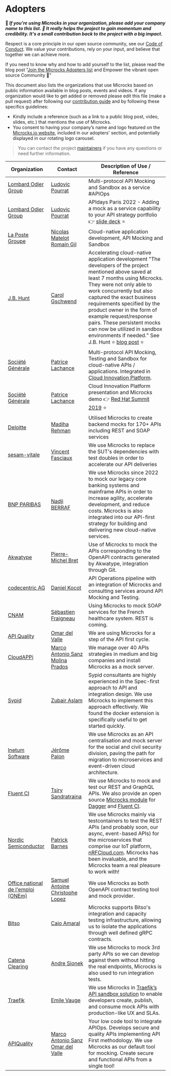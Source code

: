 # Adopters

**📢 _If you're using Microcks in your organization, please add your company name to this list. 🙏 It really helps the project to gain momentum and credibility. It's a small contribution back to the project with a big impact._**

Respect is a core principle in our open source community, see our [Code of Conduct](https://github.com/microcks/.github/blob/main/CODE_OF_CONDUCT.md). We value your contributions, rely on your input, and believe that together we can achieve more.

If you need to know why and how to add yourself to the list, please read the blog post "[Join the Microcks Adopters list](https://microcks.io/blog/join-adopters-list/) and Empower the vibrant open source Community 🙌"

This document also lists the organizations that use Microcks based on public information available in blog posts, events and videos. If any organization would like to get added or removed please edit this file (make a pull request) after following our [contribution guide](https://github.com/microcks/.github/blob/master/CONTRIBUTING.md) and by following these specifics guidelines:
- Kindly include a reference (such as a link to a public blog post, video, slides, etc.) that mentions the use of Microcks.
- You consent to having your company’s name and logo featured on the [Microcks.io website](https://microcks.io/), included in our adopters' section, and potentially displayed in our rotating logo carousel.

> You can contact the project [maintainers](https://github.com/microcks/.github/blob/main/MAINTAINERS.md) if you have any questions or need further information.


| Organization                                                                | Contact                                                                                                                                                                                                                                                          | Description of Use / Reference                                                                                                                                                                                                                                                                                                                                                                                                                                                                                                                                                                                                     |
|-----------------------------------------------------------------------------|------------------------------------------------------------------------------------------------------------------------------------------------------------------------------------------------------------------------------------------------------------------|------------------------------------------------------------------------------------------------------------------------------------------------------------------------------------------------------------------------------------------------------------------------------------------------------------------------------------------------------------------------------------------------------------------------------------------------------------------------------------------------------------------------------------------------------------------------------------------------------------------------|
| [Lombard Odier Group](https://www.lombardodier.com/) | [Ludovic Pourrat](https://github.com/ludovic-pourrat) | Multi-protocol API Mocking and Sandbox as a service #APIOps
| [Lombard Odier Group](https://www.lombardodier.com/) | [Ludovic Pourrat](https://github.com/ludovic-pourrat) | APIdays Paris 2022 - Adding a mock as a service capability to your API strategy portfolio 👉 [slide deck](https://speakerdeck.com/apidays/apidays-paris-2022-adding-a-mock-as-a-service-capability-to-your-api-strategy-portfolio-ludovic-pourrat-lombard-odier) ⭐️                                                               
| [La Poste Groupe](https://www.lapostegroupe.com/) | [Nicolas Matelot](https://www.linkedin.com/in/nicolas-matelot/) [Romain Gil](https://www.linkedin.com/in/romain-gil-8444898a) | Cloud-native application development, API Mocking and Sandbox 
| [J.B. Hunt](https://www.jbhunt.com/) | [Carol Gschwend](https://github.com/carolgschwend) |  Accelerating cloud-native application development "The developers of the project mentioned above saved at least 7 months using Microcks. They were not only able to work concurrently but also captured the exact business requirements specified by the product owner in the form of example request/response pairs. These persistent mocks can now be utilized in sandbox environments if needed." See J.B. Hunt ⭐️ [blog post](https://microcks.io/blog/jb-hunt-mock-it-till-you-make-it/) ⭐️       
| [Société Générale](https://www.societegenerale.com/en) | [Patrice Lachance](https://github.com/patlachance) | Multi-protocol API Mocking, Testing and Sandbox for cloud-native APIs / applications. Integrated in [Cloud Innovation Platform](https://github.com/societe-generale/cloud-innovation-platform).                         
| [Société Générale](https://www.societegenerale.com/en) | [Patrice Lachance](https://github.com/patlachance) | Cloud Innovation Platform presentation and Microcks demo 👉 [Red Hat Summit 2019](https://www.redhat.com/files/summit/session-assets/2019/T8B6B4.pdf) ⭐️      
| [Deloitte](https://www.deloitte.com/global/en.html) | [Madiha Rehman](https://www.linkedin.com/in/madihar/) | Utilised Microcks to create backend mocks for 170+ APIs including REST and SOAP services
| [sesam-vitale](https://www.sesam-vitale.fr/) | [Vincent Fasciaux](mailto:vincent.fasciaux@sesam-vitale.fr) | We use Microcks to replace the SUT's dependencies with test doubles in order to accelerate our API deliveries
| [BNP PARIBAS](https://group.bnpparibas/en/) | [Nadji BERRAF](https://www.linkedin.com/in/nadji-berraf-26707148/) | We use Microcks since 2022 to mock our legacy core banking systems and mainframe APIs in order to increase agility, accelerate development, and reduce costs. Microcks is also integrated into our API-first strategy for building and delivering new cloud-native services.
| [Akwatype](https://akwatype.io) | [Pierre-Michel Bret](https://www.linkedin.com/in/pierre-michel-bret/) | Use of Microcks to mock the APIs corresponding to the OpenAPI contracts generated by Akwatype, integration through Git.
| [codecentric AG](https://www.codecentric.de) | [Daniel Kocot](https://www.linkedin.com/in/danielkocot/) | API Operations pipeline with an integration of Microcks and consulting services around API Mocking and Testing.
| [CNAM](https://www.ameli.fr) | [Sébastien Fraigneau](https://www.linkedin.com/in/s%C3%A9bastien-fraigneau-82826a2) | Using Microcks to mock SOAP services for the French healthcare system. REST is coming.
| [API Quality](https://apiquality.io/en/) | [Omar del Valle](https://www.linkedin.com/in/omardelvalle/)| We are using Microcks for a step of the API first cycle.
| [CloudAPPi](https://cloudappi.net) | [Marco Antonio Sanz Molina Prados](https://www.linkedin.com/in/marco-antonio-sanz-molina-prados-09733518/)| We manage over 40 APIs strategies in medium and big companies and install Microcks as a mock server.
| [Sypid](https://www.sypid.com/) | [Zubair Aslam](https://www.linkedin.com/in/zubes1/)| Sypid consultants are highly experienced in the Spec-first approach to API and integration design. We use Microcks to implement this approach effectively. We found the docker extension is specifically useful to get started quickly.
| [Inetum Software](https://www.inetum.com/) | [Jérôme Palon](https://www.linkedin.com/in/jpalon/)| We use Microcks as an API centralisation and mock server for the social and civil security division, paving the path for migration to microservices and event-driven cloud architecture.
| [Fluent CI](https://fluentci.io/) | [Tsiry Sandratraina](https://github.com/tsirysndr)| We use Microcks to mock and test our REST and GraphQL APIs. We also provide an open source [Microcks module](https://github.com/fluent-ci-templates/microcks-pipeline) for [Dagger](https://dagger.io) and [Fluent CI](https://fluentci.io).
| [Nordic Semiconductor](https://nordicsemi.com) | [Patrick Barnes](https://www.linkedin.com/in/patrick-barnes-pdx/) | We use Microcks mainly via testcontainers to test the REST APIs (and probably soon, our async, event-based APIs) for the microservices that comprise our IoT platform, [nRFCloud.com](https://nrfcloud.com/). Microcks has been invaluable, and the Microcks team a real pleasure to work with!
| [Office national de l'emploi (ONEm)](https://www.onem.be/) | [Samuel Antoine](https://www.linkedin.com/in/samuel-antoine-07347b171/) [Christophe Lopez](https://www.linkedin.com/in/aeoncl/) | We use Microcks as both OpenAPI contract testing tool and mock provider.
| [Bitso](https://bitso.com/) | [Caio Amaral](https://www.linkedin.com/in/camaral) | Microcks supports Bitso's integration and capacity testing infrastructure, allowing us to isolate the applications through well defined gRPC contracts. 
| [Catena Clearing](https://catenaclearing.io/) | [Andre Sionek](https://www.linkedin.com/in/andresionek) | We use Microcks to mock 3rd party APIs so we can develop against them without hitting the real endpoints, Microcks is also used to run integration tests. 
| [Traefik](https://traefik.io/) | [Emile Vauge](https://github.com/emilevauge) | We use Microcks in [Traefik’s API sandbox solution](https://traefik.io/solutions/api-mocking/) to enable developers create, publish, and consume mock APIs with production-like UX and SLAs.
| [APIQuality](https://apiquality.io/) | [Marco Antonio Sanz](https://www.linkedin.com/in/marco-antonio-sanz-molina-prados-09733518/) [Omar del Valle](https://www.linkedin.com/in/omardelvalle/) | Your low code tool to integrate APIOps. Develops secure and quality APIs implementing API First methodology. We use Microcks as our default tool for mocking. Create secure and functional APIs from a single tool!  
